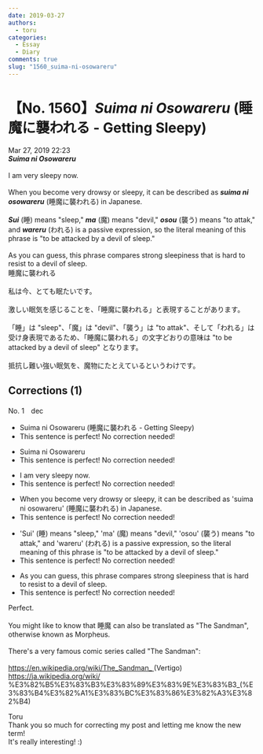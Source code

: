 ```yaml
---
date: 2019-03-27
authors:
  - toru
categories:
  - Essay
  - Diary
comments: true
slug: "1560_suima-ni-osowareru"
---
```


# 【No. 1560】<strong><em>Suima ni Osowareru</strong></em> (睡魔に襲われる - Getting Sleepy)
<div class="date">Mar 27, 2019 22:23</div>
<div id="post"><div id="body_show_ori">
<strong><em>Suima ni Osowareru</strong></em><br/><br/>I am very sleepy now.<br/><br/>When you become very drowsy or sleepy, it can be described as <strong><em>suima ni osowareru</em></strong> (睡魔に襲われる) in Japanese.<br/><br/><strong><em>Sui</em></strong> (睡) means "sleep," <strong><em>ma</em></strong> (魔) means "devil," <strong><em>osou</em></strong> (襲う) means "to attak," and <strong><em>wareru</em></strong> (われる) is a passive expression, so the literal meaning of this phrase is "to be attacked by a devil of sleep."<br/><br/>As you can guess, this phrase compares strong sleepiness that is hard to resist to a devil of sleep.
</div></div>

<!-- more -->

<div id="post_ja"><div id="body_show_mo">
睡魔に襲われる<br/><br/>私は今、とても眠たいです。<br/><br/>激しい眠気を感じることを、「睡魔に襲われる」と表現することがあります。<br/><br/>「睡」は "sleep"、「魔」は "devil"、「襲う」は "to attak"、そして「われる」は受け身表現であるため、「睡魔に襲われる」の文字どおりの意味は "to be attacked by a devil of sleep" となります。<br/><br/>抵抗し難い強い眠気を、魔物にたとえているというわけです。
</div></div>

## Corrections (1)
<div id="block"><div class="first_name"> No. 1　<span class="just_name">dec</span></div><div id="block2">
<ul class="correction_field">
<li class="incorrect">Suima ni Osowareru (睡魔に襲われる - Getting Sleepy)</li>
<li class="corrected perfect">This sentence is perfect! No correction needed!</li>
</ul>
<ul class="correction_field">
<li class="incorrect">Suima ni Osowareru</li>
<li class="corrected perfect">This sentence is perfect! No correction needed!</li>
</ul>
<ul class="correction_field">
<li class="incorrect">I am very sleepy now.</li>
<li class="corrected perfect">This sentence is perfect! No correction needed!</li>
</ul>
<ul class="correction_field">
<li class="incorrect">When you become very drowsy or sleepy, it can be described as 'suima ni osowareru' (睡魔に襲われる) in Japanese.</li>
<li class="corrected perfect">This sentence is perfect! No correction needed!</li>
</ul>
<ul class="correction_field">
<li class="incorrect">'Sui' (睡) means "sleep," 'ma' (魔) means "devil," 'osou' (襲う) means "to attak," and 'wareru' (われる) is a passive expression, so the literal meaning of this phrase is "to be attacked by a devil of sleep."</li>
<li class="corrected perfect">This sentence is perfect! No correction needed!</li>
</ul>
<ul class="correction_field">
<li class="incorrect">As you can guess, this phrase compares strong sleepiness that is hard to resist to a devil of sleep.</li>
<li class="corrected perfect">This sentence is perfect! No correction needed!</li>
</ul>
<p class="comment_small">
 Perfect.
 <br/>
 <br/>
 You might like to know that 睡魔 can also be translated as "The Sandman", otherwise known as Morpheus.
 <br/>
 <br/>
 There's a very famous comic series called "The Sandman":
 <br/>
 <br/>
 <a href="https://en.wikipedia.org/wiki/The_Sandman_" target="_blank">
  https://en.wikipedia.org/wiki/The_Sandman_
 </a>
 (Vertigo)
 <br/>
 <a href="https://ja.wikipedia.org/wiki/" target="_blank">
  https://ja.wikipedia.org/wiki/
 </a>
 %E3%82%B5%E3%83%B3%E3%83%89%E3%83%9E%E3%83%B3_(%E3%83%B4%E3%82%A1%E3%83%BC%E3%83%86%E3%82%A3%E3%82%B4)
</p>

</div><div class="name"><span class="just_name">Toru</span><br>
Thank you so much for correcting my post and letting me know the new term!<br/>It's really interesting! :)
</div>
</div>
